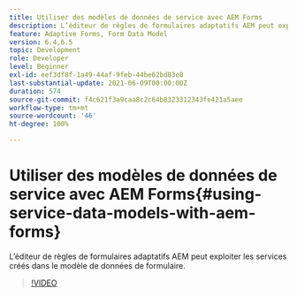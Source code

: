 ```yaml
---
title: Utiliser des modèles de données de service avec AEM Forms
description: L’éditeur de règles de formulaires adaptatifs AEM peut exploiter les services créés dans le modèle de données de formulaire.
feature: Adaptive Forms, Form Data Model
version: 6.4,6.5
topic: Development
role: Developer
level: Beginner
exl-id: eef3df8f-1a49-44af-9feb-44be62bd83e8
last-substantial-update: 2021-06-09T00:00:00Z
duration: 574
source-git-commit: f4c621f3a9caa8c2c64b8323312343fe421a5aee
workflow-type: tm+mt
source-wordcount: '46'
ht-degree: 100%

---
```


# Utiliser des modèles de données de service avec AEM Forms{#using-service-data-models-with-aem-forms}

L’éditeur de règles de formulaires adaptatifs AEM peut exploiter les services créés dans le modèle de données de formulaire.

>[!VIDEO](https://video.tv.adobe.com/v/17739?quality=12&learn=on)

